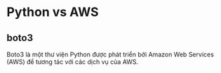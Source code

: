# Python vs AWS

## boto3
Boto3 là một thư viện Python được phát triển bởi Amazon Web Services (AWS) để tương tác với các dịch vụ của AWS.
